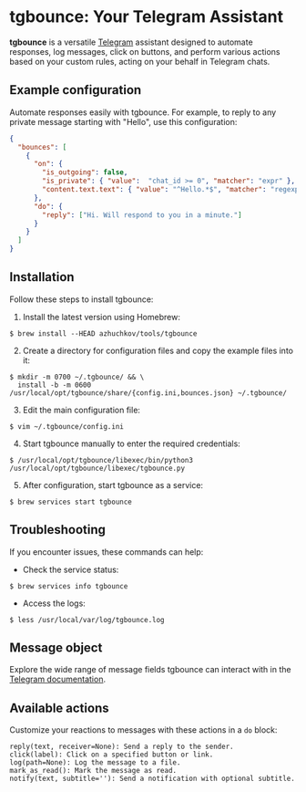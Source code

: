# tgbounce: Your Telegram Assistant
**tgbounce** is a versatile [Telegram](https://telegram.org) assistant designed to automate responses, log messages, click on buttons, and perform various actions based on your custom rules, acting on your behalf in Telegram chats.

## Example configuration
Automate responses easily with tgbounce. For example, to reply to any private message starting with "Hello", use this configuration:
```json
{
  "bounces": [
    {
      "on": {
        "is_outgoing": false,
        "is_private": { "value":  "chat_id >= 0", "matcher": "expr" },
        "content.text.text": { "value": "^Hello.*$", "matcher": "regexp" }
      },
      "do": {
        "reply": ["Hi. Will respond to you in a minute."]
      }
    }
  ]
}

```

## Installation
Follow these steps to install tgbounce:

1. Install the latest version using Homebrew: 
```console
$ brew install --HEAD azhuchkov/tools/tgbounce
```

2. Create a directory for configuration files and copy the example files into it:
```console
$ mkdir -m 0700 ~/.tgbounce/ && \
  install -b -m 0600 /usr/local/opt/tgbounce/share/{config.ini,bounces.json} ~/.tgbounce/
```

3. Edit the main configuration file:
```console
$ vim ~/.tgbounce/config.ini
```

4. Start tgbounce manually to enter the required credentials:
```console
$ /usr/local/opt/tgbounce/libexec/bin/python3 /usr/local/opt/tgbounce/libexec/tgbounce.py
```

5. After configuration, start tgbounce as a service:
```console
$ brew services start tgbounce
```

## Troubleshooting
If you encounter issues, these commands can help:

- Check the service status:
```console
$ brew services info tgbounce
```

- Access the logs:
```console
$ less /usr/local/var/log/tgbounce.log
```

## Message object
Explore the wide range of message fields tgbounce can interact with in the [Telegram documentation](https://core.telegram.org/tdlib/docs/classtd_1_1td__api_1_1message.html).

## Available actions
Customize your reactions to messages with these actions in a `do` block:
```
reply(text, receiver=None): Send a reply to the sender.
click(label): Click on a specified button or link.
log(path=None): Log the message to a file.
mark_as_read(): Mark the message as read.
notify(text, subtitle=''): Send a notification with optional subtitle.
```
